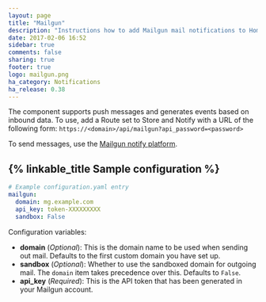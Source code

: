 ```yaml
---
layout: page
title: "Mailgun"
description: "Instructions how to add Mailgun mail notifications to Home Assistant."
date: 2017-02-06 16:52
sidebar: true
comments: false
sharing: true
footer: true
logo: mailgun.png
ha_category: Notifications
ha_release: 0.38
---
```


The component supports push messages and generates events based on inbound data. To use, add a Route set to Store and Notify with a URL of the following form: `https://<domain>/api/mailgun?api_password=<password>`

To send messages, use the [Mailgun notify platform][notify].

[notify]: /components/notify.mailgun/

## {% linkable_title Sample configuration %}

```yaml
# Example configuration.yaml entry
mailgun:
  domain: mg.example.com
  api_key: token-XXXXXXXXX
  sandbox: False
```

Configuration variables:

- **domain** (*Optional*): This is the domain name to be used when sending out mail. Defaults to the first custom domain you have set up.
- **sandbox** (*Optional*): Whether to use the sandboxed domain for outgoing mail. The `domain` item takes precedence over this. Defaults to `False`.
- **api_key** (*Required*): This is the API token that has been generated in your Mailgun account.
